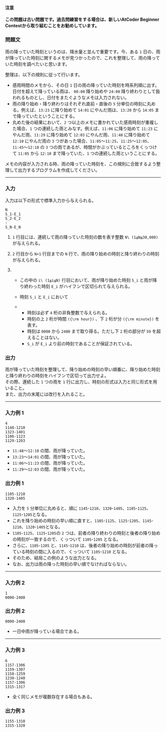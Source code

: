 <div id="task-statement">

<div class="part">

#### 注意

**この問題は古い問題です。過去問練習をする場合は、新しいAtCoder Beginner Contestから取り組むことをお勧めしています。**

### 問題文

<div class="section">

雨の降っていた時刻というのは、降水量と並んで重要です。今、ある `1` 日の、雨が降っていた時刻に関するメモが見つかったので、これを整理して、雨の降っていた時刻を調べたいと思います。  
  
整理は、以下の規則に従って行います。

- 感雨時間のメモから、その日 `1` 日の雨の降っていた時刻を時系列順に出す。日付を超えて降っている雨は、 `00:00` 降り始めや `24:00` 降り終わりとして扱われるものとし、日付をまたぐようなメモは入力されない。
- 雨の降り始め・降り終わりはそれぞれ直前・直後の `5` 分単位の時刻に丸める。例えば、`13:23` に降り始めて `14:01` にやんだ雨は、`13:20` から `14:05` まで降っていたということにする。
- 丸めた後の結果において、`2` つ以上のメモに書かれていた感雨時刻が重複した場合、`1` つの連続した雨とみなす。例えば、`11:06` に降り始めて `11:23` にやんだ雨、`11:29` に降り始めて `12:03` にやんだ雨、`11:48` に降り始めて `12:10` にやんだ雨の `3` つがあった場合、`11:05`〜`11:25`、`11:25`〜`12:05`、`11:45`〜`12:10` の `3` つの雨であるが、時間がかぶっているところをくっつけて `11:05` から `12:10` まで降っていた、`1` つの連続した雨ということにする。

  
メモの内容が入力される時、雨の降っていた時刻を、この規則に合致するよう整理して出力するプログラムを作成してください。

</div>

</div>

------------------------------------------------------------------------

<div class="io-style part">

### 入力

<div class="section">

入力は以下の形式で標準入力から与えられる。

    N
    S_1-E_1
    S_2-E_2
    :
    S_N-E_N

1.  `1` 行目には、連続して雨の降っていた時刻の数を表す整数 `N\ (1≦N≦30,000)` が与えられる。

2.  `2` 行目から `N+1` 行目までの `N` 行で、雨の降り始めの時刻と降り終わりの時刻が与えられる。

3.  - この中の `i\ (1≦i≦N)` 行目において、雨が降り始めた時刻 `S_i` と雨が降り終わった時刻 `E_i` がハイフンで区切られて与えられる。

    - 時刻 `S_i` と `E_i` において

    - - 時刻は必ず `4` 桁の非負整数で与えられる。
      - 時刻の上 `2` 桁が時間 `({\rm hour})` 、下 `2` 桁が分 `({\rm minute})` を表す。
      - 時刻は `0000` から `2400` まで取り得る。ただし下 `2` 桁の部分が `59` を超えることはない。
      - `S_i` が `E_i` より前の時刻であることが保証されている。

</div>

</div>

<div class="part">

### 出力

<div class="section">

雨が降っていた時刻を整理して、降り始めの時刻の早い順番に、降り始めた時刻と降り終わりの時刻をハイフンで区切って出力せよ。  
その際、連続した `1` つの雨を `1` 行に出力し、時刻の形式は入力と同じ形式を用いること。  
また、出力の末尾には改行を入れること。

</div>

</div>

------------------------------------------------------------------------

<div class="part">

### 入力例 1

<div class="section">

``` prettyprint
4
1148-1210
1323-1401
1106-1123
1129-1203
```

- `11:48`〜`12:10` の間、雨が降っていた。
- `13:23`〜`14:01` の間、雨が降っていた。
- `11:06`〜`11:23` の間、雨が降っていた。
- `11:29`〜`12:03` の間、雨が降っていた。

</div>

</div>

<div class="part">

### 出力例 1

<div class="section">

``` prettyprint
1105-1210
1320-1405
```

- 入力を `5` 分単位に丸めると、順に `1145`-`1210`、`1320`-`1405`、`1105`-`1125`、`1125`-`1205`となる。
- これを降り始めの時刻の早い順に直すと、`1105`-`1125`、`1125`-`1205`、`1145`-`1210`、`1320`-`1405`となる。
- `1105`-`1125`、`1125`-`1205`の `2` つは、前者の降り終わりの時刻と後者の降り始めの時刻が一致するので、くっついて `1105`-`1205` となる。
- さらに、`1105`-`1205` と、`1145`-`1210` は、後者の降り始めの時刻が前者の降っている時刻の間に入るので、くっついて `1105`-`1210` となる。
- そのため、結局この例のような出力となる。
- なお、出力は雨の降った時刻の早い順でなければならない。

</div>

</div>

------------------------------------------------------------------------

<div class="part">

### 入力例 2

<div class="section">

``` prettyprint
1
0000-2400
```

</div>

</div>

<div class="part">

### 出力例 2

<div class="section">

``` prettyprint
0000-2400
```

- 一日中雨が降っている場合である。

</div>

</div>

------------------------------------------------------------------------

<div class="part">

### 入力例 3

<div class="section">

``` prettyprint
6
1157-1306
1159-1307
1158-1259
1230-1240
1157-1306
1315-1317
```

- 全く同じメモが複数存在する場合もある。

</div>

</div>

<div class="part">

### 出力例 3

<div class="section">

``` prettyprint
1155-1310
1315-1320
```

</div>

</div>

</div>
